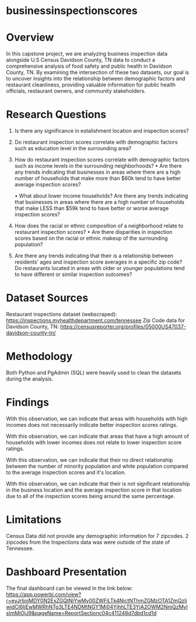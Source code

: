 # businessinspectionscores
# Overview
In this capstone project, we are analyzing business inspection data alongside U.S Census Davidson County, TN data to conduct a comprehensive analysis of food safety and public health in Davidson County, TN. By examining the intersection of these two datasets, our goal is to uncover insights into the relationship between demographic factors and restaurant cleanliness, providing valuable information for public health officials, restaurant owners, and community stakeholders.


# Research Questions

1. Is there any significance in estalishment location and inspection scores?
2. Do restaurant inspection scores correlate with demographic factors such as education level in the surrounding area? 
3. How do restaurant inspection scores correlate with demographic factors such as income levels in the surrounding neighborhoods?
	• Are there any trends indicating that businesses in areas where there are a high number of households that make more than $60k tend to have better average inspection scores?

	• What about lower income households? Are there any trends indicating that businesses in areas where there are a high number of households that make LESS than $59k tend to have better or worse average inspection scores? 
					
4. How does the racial or ethnic composition of a neighborhood relate to restaurant inspection scores?
	• Are there disparities in inspection scores based on the racial or ethnic makeup of the surrounding population?

5. Are there any trends indicating that their is a relationship between residents' ages and inspection score averages in a specific zip code? Do restaurants located in areas with older or younger populations tend to have different or similar inspection outcomes?
# Dataset Sources

Restaurant inspections dataset (webscraped):
https://inspections.myhealthdepartment.com/tennessee 
Zip Code data for Davidson County, TN:
 https://censusreporter.org/profiles/05000US47037-davidson-county-tn/

# Methodology
Both Python and PgAdmin (SQL) were heavily used to clean the datasets during the analysis.

# Findings
With this observation, we can indicate that areas with households with high incomes does not necessarily indicate better inspection scores ratings. 

With this observation, we can indicate that areas that have a high amount of households with lower incomes does not relate to lower inspection score ratings.

With this observation, we can indicate that their no direct relationship between the number of minority population and white population compared to the average inspection scores and it's location.

With this observation, we can indicate that their is not signficant relationship in the business location and the average inspection score in that location due to all of the inspection scores being around the same percentage. 

# Limitations
 Census Data did not provide any demographic information for 7 zipcodes. 2 zipcodes from the Inspections data was were outside of the state of Tennessee. 
# Dashboard Presentation
The final dashboard can be viewed in the link below:
https://app.powerbi.com/view?r=eyJrIjoiMDY0N2ExZGQtNjYwMy00ZWFiLTk4NjctNThmZGMzOTA1ZmQzIiwidCI6IjEwMWRhNTg3LTE4NDMtNGY1Mi04YjhhLTE3YjA2OWM2NmQzMyIsImMiOjJ9&pageName=ReportSectionc04c411248d7dbd1cd1d